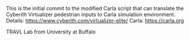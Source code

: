 This is the initial commit to the modified Carla script that can translate the Cyberith Virtualizer pedestrian inputs to Carla simulation environment.
Details: https://www.cyberith.com/virtualizer-elite/
Carla: https://carla.org

TRAVL Lab from University at Buffalo
